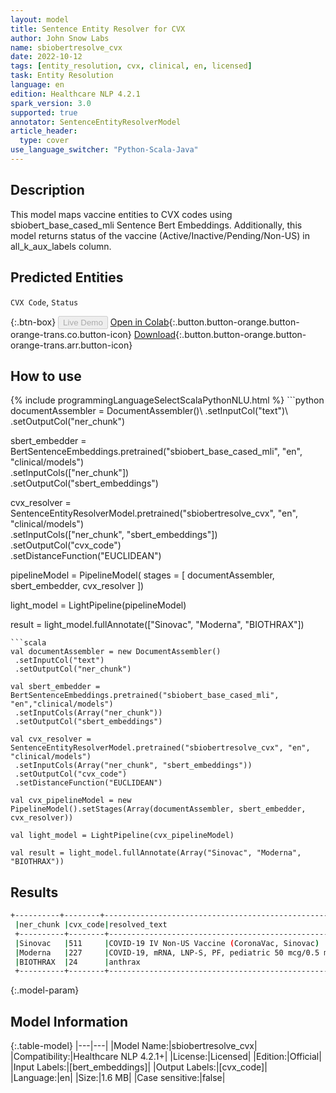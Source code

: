 ```yaml
---
layout: model
title: Sentence Entity Resolver for CVX
author: John Snow Labs
name: sbiobertresolve_cvx
date: 2022-10-12
tags: [entity_resolution, cvx, clinical, en, licensed]
task: Entity Resolution
language: en
edition: Healthcare NLP 4.2.1
spark_version: 3.0
supported: true
annotator: SentenceEntityResolverModel
article_header:
  type: cover
use_language_switcher: "Python-Scala-Java"
---
```


## Description

This model maps vaccine entities to CVX codes using sbiobert_base_cased_mli Sentence Bert Embeddings. Additionally, this model returns status of the vaccine (Active/Inactive/Pending/Non-US) in all_k_aux_labels column.

## Predicted Entities

`CVX Code`, `Status`

{:.btn-box}
<button class="button button-orange" disabled>Live Demo</button>
[Open in Colab](https://colab.research.google.com/github/JohnSnowLabs/spark-nlp-workshop/blob/master/tutorials/Certification_Trainings/Healthcare/3.Clinical_Entity_Resolvers.ipynb){:.button.button-orange.button-orange-trans.co.button-icon}
[Download](https://s3.amazonaws.com/auxdata.johnsnowlabs.com/clinical/models/sbiobertresolve_cvx_en_4.2.1_3.0_1665597761894.zip){:.button.button-orange.button-orange-trans.arr.button-icon}

## How to use



<div class="tabs-box" markdown="1">
{% include programmingLanguageSelectScalaPythonNLU.html %}
```python
documentAssembler = DocumentAssembler()\
 .setInputCol("text")\
 .setOutputCol("ner_chunk")

sbert_embedder = BertSentenceEmbeddings.pretrained("sbiobert_base_cased_mli", "en", "clinical/models")\
 .setInputCols(["ner_chunk"])\
 .setOutputCol("sbert_embeddings")

cvx_resolver = SentenceEntityResolverModel.pretrained("sbiobertresolve_cvx", "en", "clinical/models")\
 .setInputCols(["ner_chunk", "sbert_embeddings"])\
 .setOutputCol("cvx_code")\
 .setDistanceFunction("EUCLIDEAN")

pipelineModel = PipelineModel( stages = [ documentAssembler, sbert_embedder, cvx_resolver ])

light_model = LightPipeline(pipelineModel)

result = light_model.fullAnnotate(["Sinovac", "Moderna", "BIOTHRAX"])
```
```scala
val documentAssembler = new DocumentAssembler()
 .setInputCol("text")
 .setOutputCol("ner_chunk")

val sbert_embedder = BertSentenceEmbeddings.pretrained("sbiobert_base_cased_mli", "en","clinical/models")
 .setInputCols(Array("ner_chunk"))
 .setOutputCol("sbert_embeddings")

val cvx_resolver = SentenceEntityResolverModel.pretrained("sbiobertresolve_cvx", "en", "clinical/models")
 .setInputCols(Array("ner_chunk", "sbert_embeddings"))
 .setOutputCol("cvx_code")
 .setDistanceFunction("EUCLIDEAN")

val cvx_pipelineModel = new PipelineModel().setStages(Array(documentAssembler, sbert_embedder, cvx_resolver))

val light_model = LightPipeline(cvx_pipelineModel)

val result = light_model.fullAnnotate(Array("Sinovac", "Moderna", "BIOTHRAX"))
```
</div>

## Results

```bash
+----------+--------+-------------------------------------------------------+--------+
 |ner_chunk |cvx_code|resolved_text                                          |Status  |
 +----------+--------+-------------------------------------------------------+--------+
 |Sinovac   |511     |COVID-19 IV Non-US Vaccine (CoronaVac, Sinovac)        |Non-US  |
 |Moderna   |227     |COVID-19, mRNA, LNP-S, PF, pediatric 50 mcg/0.5 mL dose|Inactive|
 |BIOTHRAX  |24      |anthrax                                                |Active  |
 +----------+--------+-------------------------------------------------------+--------+
```

{:.model-param}
## Model Information

{:.table-model}
|---|---|
|Model Name:|sbiobertresolve_cvx|
|Compatibility:|Healthcare NLP 4.2.1+|
|License:|Licensed|
|Edition:|Official|
|Input Labels:|[bert_embeddings]|
|Output Labels:|[cvx_code]|
|Language:|en|
|Size:|1.6 MB|
|Case sensitive:|false|
